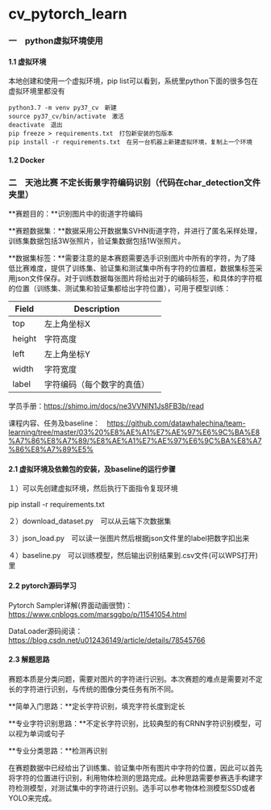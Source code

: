 # cv_pytorch_learn

### 一　python虚拟环境使用

#### 1.1 虚拟环境

本地创建和使用一个虚拟环境，pip list可以看到，系统里python下面的很多包在虚拟环境里都没有

```
python3.7 -m venv py37_cv　新建
source py37_cv/bin/activate　激活
deactivate　退出
pip freeze > requirements.txt　打包新安装的包版本
pip install -r requirements.txt　在另一台机器上新建虚拟环境，复制上一个环境
```



#### 1.2 Docker



### 二　天池比赛  不定长街景字符编码识别（代码在char_detection文件夹里）

**赛题目的：**识别图片中的街道字符编码

**赛题数据集：**数据采用公开数据集SVHN街道字符，并进行了匿名采样处理，训练集数据包括3W张照片，验证集数据包括1W张照片。

**数据集标签：**需要注意的是本赛题需要选手识别图片中所有的字符，为了降低比赛难度，提供了训练集、验证集和测试集中所有字符的位置框，数据集标签采用json文件保存。对于训练数据每张图片将给出对于的编码标签，和具体的字符框的位置（训练集、测试集和验证集都给出字符位置），可用于模型训练：

| Field  | Description                |      |
| ------ | -------------------------- | ---- |
| top    | 左上角坐标X                |      |
| height | 字符高度                   |      |
| left   | 左上角坐标Y                |      |
| width  | 字符宽度                   |      |
| label  | 字符编码（每个数字的真值） |      |



学员手册：https://shimo.im/docs/ne3VVNlN1Js8FB3b/read

课程内容、任务及baseline：　https://github.com/datawhalechina/team-learning/tree/master/03%20%E8%AE%A1%E7%AE%97%E6%9C%BA%E8%A7%86%E8%A7%89/%E8%AE%A1%E7%AE%97%E6%9C%BA%E8%A7%86%E8%A7%89%E5%



#### 2.1 虚拟环境及依赖包的安装，及baseline的运行步骤

１）可以先创建虚拟环境，然后执行下面指令复现环境

pip install -r requirements.txt

２）download_dataset.py　可以从云端下次数据集

３）json_load.py　可以读一张图片然后根据json文件里的label把数字扣出来

４）baseline.py　可以训练模型，然后输出识别结果到.csv文件(可以WPS打开)里

#### 2.2 pytorch源码学习

Pytorch Sampler详解(界面动画很赞)：　https://www.cnblogs.com/marsggbo/p/11541054.html  

DataLoader源码阅读：　https://blog.csdn.net/u012436149/article/details/78545766 

#### 2.3 解题思路

赛题本质是分类问题，需要对图片的字符进行识别。本次赛题的难点是需要对不定长的字符进行识别，与传统的图像分类任务有所不同。

**简单入门思路：**定长字符识别，填充字符长度到定长

**专业字符识别思路：**不定长字符识别，比较典型的有CRNN字符识别模型，可以视为单词或句子

**专业分类思路：**检测再识别  

在赛题数据中已经给出了训练集、验证集中所有图片中字符的位置，因此可以首先将字符的位置进行识别，利用物体检测的思路完成。此种思路需要参赛选手构建字符检测模型，对测试集中的字符进行识别。选手可以参考物体检测模型SSD或者YOLO来完成。 
